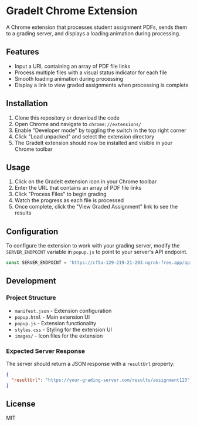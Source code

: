 # GradeIt Chrome Extension

A Chrome extension that processes student assignment PDFs, sends them to a grading server, and displays a loading animation during processing.

## Features

- Input a URL containing an array of PDF file links
- Process multiple files with a visual status indicator for each file
- Smooth loading animation during processing
- Display a link to view graded assignments when processing is complete

## Installation

1. Clone this repository or download the code
2. Open Chrome and navigate to `chrome://extensions/`
3. Enable "Developer mode" by toggling the switch in the top right corner
4. Click "Load unpacked" and select the extension directory
5. The GradeIt extension should now be installed and visible in your Chrome toolbar

## Usage

1. Click on the GradeIt extension icon in your Chrome toolbar
2. Enter the URL that contains an array of PDF file links
3. Click "Process Files" to begin grading
4. Watch the progress as each file is processed
5. Once complete, click the "View Graded Assignment" link to see the results

## Configuration

To configure the extension to work with your grading server, modify the `SERVER_ENDPOINT` variable in `popup.js` to point to your server's API endpoint.

```javascript
const SERVER_ENDPOINT = 'https://cf5a-129-219-21-203.ngrok-free.app/api/grade/';
```

## Development

### Project Structure

- `manifest.json` - Extension configuration
- `popup.html` - Main extension UI
- `popup.js` - Extension functionality
- `styles.css` - Styling for the extension UI
- `images/` - Icon files for the extension

### Expected Server Response

The server should return a JSON response with a `resultUrl` property:

```json
{
  "resultUrl": "https://your-grading-server.com/results/assignment123"
}
```

## License

MIT
